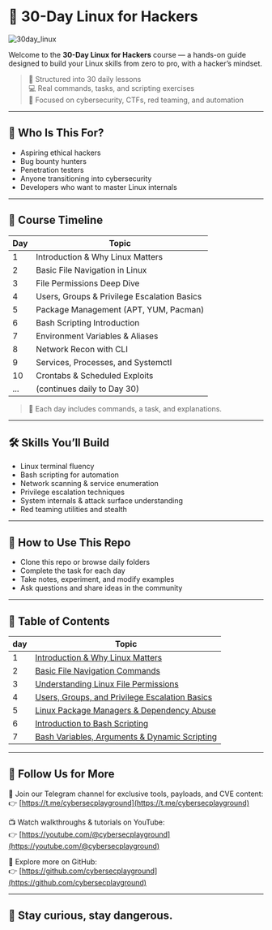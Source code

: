 # 🐧 30-Day Linux for Hackers
![30day_linux](https://github.com/user-attachments/assets/f99d5a61-7e2f-4961-b91e-0d6cb0f05c9a)

Welcome to the **30-Day Linux for Hackers** course — a hands-on guide designed to build your Linux skills from zero to pro, with a hacker’s mindset.

> 📅 Structured into 30 daily lessons  
> 💻 Real commands, tasks, and scripting exercises  
> 🎯 Focused on cybersecurity, CTFs, red teaming, and automation

---

## 📌 Who Is This For?

- Aspiring ethical hackers  
- Bug bounty hunters  
- Penetration testers  
- Anyone transitioning into cybersecurity  
- Developers who want to master Linux internals

---

## 🧭 Course Timeline

| Day | Topic |
|-----|-------|
| 1   | Introduction & Why Linux Matters |
| 2   | Basic File Navigation in Linux |
| 3   | File Permissions Deep Dive |
| 4   | Users, Groups & Privilege Escalation Basics |
| 5   | Package Management (APT, YUM, Pacman) |
| 6   | Bash Scripting Introduction |
| 7   | Environment Variables & Aliases |
| 8   | Network Recon with CLI |
| 9   | Services, Processes, and Systemctl |
| 10  | Crontabs & Scheduled Exploits |
| ... | (continues daily to Day 30) |

> 🧠 Each day includes commands, a task, and explanations.

---

## 🛠 Skills You’ll Build

- Linux terminal fluency  
- Bash scripting for automation  
- Network scanning & service enumeration  
- Privilege escalation techniques  
- System internals & attack surface understanding  
- Red teaming utilities and stealth

---

## 📂 How to Use This Repo

- Clone this repo or browse daily folders
- Complete the task for each day
- Take notes, experiment, and modify examples
- Ask questions and share ideas in the community

---
## 🧭 Table of Contents

| day | Topic |
|-----|-------|
| 1   | [Introduction & Why Linux Matters](https://github.com/cybersecplayground/30-Day-Linux-for-Hackers/blob/main/day-1-Intro.md) |
| 2   | [Basic File Navigation Commands](https://github.com/cybersecplayground/30-Day-Linux-for-Hackers/blob/main/day-2%20-%20Basic%20File%20Navigation%20in%20Linux.md) |
| 3   | [Understanding Linux File Permissions](https://github.com/cybersecplayground/30-Day-Linux-for-Hackers/blob/main/day-3%20%E2%80%93%20Understanding%20Linux%20File%20Permissions.md) |
| 4   | [Users, Groups, and Privilege Escalation Basics](https://github.com/cybersecplayground/30-Day-Linux-for-Hackers/blob/main/day-4%20%E2%80%93%20Users%2C%20Groups%2C%20and%20Privilege%20Escalation%20Basics.md) |
| 5   | [Linux Package Managers & Dependency Abuse](https://github.com/cybersecplayground/30-Day-Linux-for-Hackers/blob/main/day-5%20-%20Linux%20Package%20Managers%20%26%20Dependency%20Abuse.md) |
| 6   | [Introduction to Bash Scripting ](https://github.com/cybersecplayground/30-Day-Linux-for-Hackers/blob/main/day-6%20%E2%80%93%20Introduction%20to%20Bash%20Scripting.md)|
| 7 | [Bash Variables, Arguments & Dynamic Scripting](https://github.com/cybersecplayground/30-Day-Linux-for-Hackers/blob/main/day-7%20%E2%80%93%20Bash%20Variables%2C%20Arguments%20%26%20Dynamic%20Scripting.md) |
--- 


## 📣 Follow Us for More

💬 Join our Telegram channel for exclusive tools, payloads, and CVE content:  
👉 [https://t.me/cybersecplayground](https://t.me/cybersecplayground)

📺 Watch walkthroughs & tutorials on YouTube:  
👉 [https://youtube.com/@cybersecplayground](https://youtube.com/@cybersecplayground)

🔗 Explore more on GitHub:  
👉 [https://github.com/cybersecplayground](https://github.com/cybersecplayground)

---

## 🔐 Stay curious, stay dangerous.
